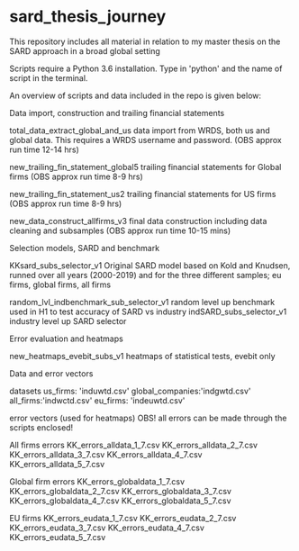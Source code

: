 # sard_thesis_journey
This repository includes all material in relation to my master thesis on the SARD approach in a broad global setting

Scripts require a Python 3.6 installation. Type in 'python' and the name of script in the terminal.

An overview of scripts and data included in the repo is given below:

Data import, construction and trailing financial statements

  total_data_extract_global_and_us
    data import from WRDS, both us and global data. This requires a WRDS username and password.
    (OBS approx run time 12-14 hrs)
    
  new_trailing_fin_statement_global5
    trailing financial statements for Global firms
    (OBS approx run time 8-9 hrs)
    
  new_trailing_fin_statement_us2
    trailing financial statements for US firms
    (OBS approx run time 8-9 hrs)
    
  new_data_construct_allfirms_v3
    final data construction including data cleaning and subsamples
    (OBS approx run time 10-15 mins)


Selection models, SARD and benchmark

  KKsard_subs_selector_v1
    Original SARD model based on Kold and Knudsen, runned over all years (2000-2019) and for the three different samples; 
    eu firms, global firms, all firms
    
  random_lvl_indbenchmark_sub_selector_v1
    random level up benchmark used in H1 to test accuracy of SARD vs industry
  indSARD_subs_selector_v1
    industry level up SARD selector
    
Error evaluation and heatmaps

  new_heatmaps_evebit_subs_v1
    heatmaps of statistical tests, evebit only
    
    
Data and error vectors

  datasets
    us_firms: 'induwtd.csv'
    global_companies:'indgwtd.csv'
    all_firms:'indwctd.csv'
    eu_firms: 'indeuwtd.csv'
    
error vectors (used for heatmaps) OBS! all errors can be made through the scripts enclosed!
  
  All firms errors 
    KK_errors_alldata_1_7.csv
    KK_errors_alldata_2_7.csv
    KK_errors_alldata_3_7.csv
    KK_errors_alldata_4_7.csv
    KK_errors_alldata_5_7.csv
 
  Global firm errors 
    KK_errors_globaldata_1_7.csv
    KK_errors_globaldata_2_7.csv
    KK_errors_globaldata_3_7.csv
    KK_errors_globaldata_4_7.csv
    KK_errors_globaldata_5_7.csv
    
  EU firms
    KK_errors_eudata_1_7.csv
    KK_errors_eudata_2_7.csv
    KK_errors_eudata_3_7.csv
    KK_errors_eudata_4_7.csv
    KK_errors_eudata_5_7.csv
 
   
  
  
    
  
   
    
    
    
